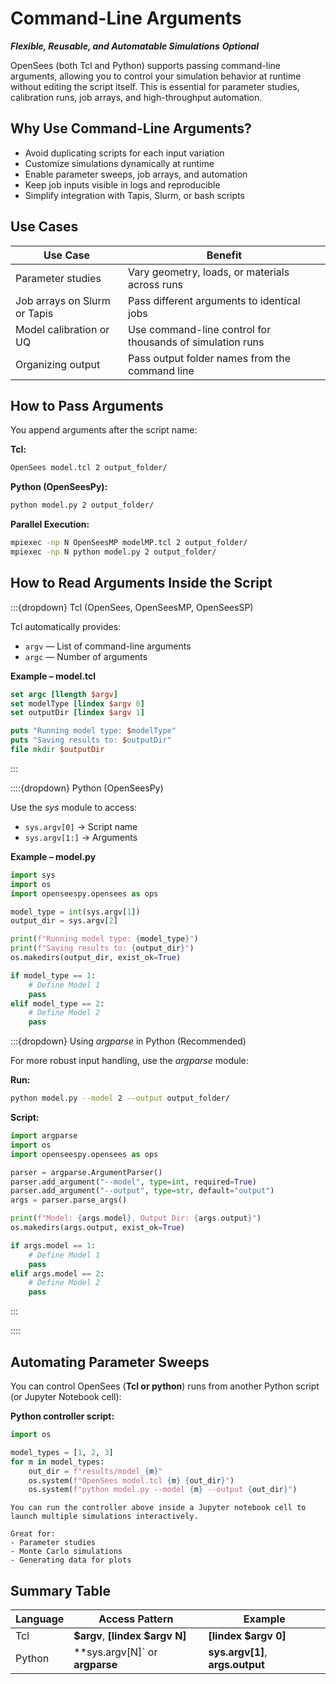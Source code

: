# Command-Line Arguments
***Flexible, Reusable, and Automatable Simulations***
***Optional***

OpenSees (both Tcl and Python) supports passing command-line arguments, allowing you to control your simulation behavior at runtime without editing the script itself. This is essential for parameter studies, calibration runs, job arrays, and high-throughput automation.

## Why Use Command-Line Arguments?

* Avoid duplicating scripts for each input variation
* Customize simulations dynamically at runtime
* Enable parameter sweeps, job arrays, and automation
* Keep job inputs visible in logs and reproducible
* Simplify integration with Tapis, Slurm, or bash scripts


## Use Cases

| Use Case                     | Benefit                                                   |
| ---------------------------- | --------------------------------------------------------- |
| Parameter studies            | Vary geometry, loads, or materials across runs            |
| Job arrays on Slurm or Tapis | Pass different arguments to identical jobs                |
| Model calibration or UQ      | Use command-line control for thousands of simulation runs |
| Organizing output            | Pass output folder names from the command line            |


## How to Pass Arguments

You append arguments after the script name:


**Tcl:**

```bash
OpenSees model.tcl 2 output_folder/
```


**Python (OpenSeesPy):**

```bash
python model.py 2 output_folder/
```

**Parallel Execution:**

```bash
mpiexec -np N OpenSeesMP modelMP.tcl 2 output_folder/
mpiexec -np N python model.py 2 output_folder/
```

## How to Read Arguments Inside the Script

:::{dropdown} Tcl (OpenSees, OpenSeesMP, OpenSeesSP)
    
Tcl automatically provides:

* `argv` — List of command-line arguments
* `argc` — Number of arguments

**Example – model.tcl**

```tcl
set argc [llength $argv]
set modelType [lindex $argv 0]
set outputDir [lindex $argv 1]

puts "Running model type: $modelType"
puts "Saving results to: $outputDir"
file mkdir $outputDir
```
:::

::::{dropdown} Python (OpenSeesPy)

Use the *sys* module to access:

* `sys.argv[0]` → Script name
* `sys.argv[1:]` → Arguments

**Example – model.py**

```python
import sys
import os
import openseespy.opensees as ops

model_type = int(sys.argv[1])
output_dir = sys.argv[2]

print(f"Running model type: {model_type}")
print(f"Saving results to: {output_dir}")
os.makedirs(output_dir, exist_ok=True)

if model_type == 1:
    # Define Model 1
    pass
elif model_type == 2:
    # Define Model 2
    pass
```


:::{dropdown} Using *argparse* in Python (Recommended)

For more robust input handling, use the *argparse* module:

**Run:**

```bash
python model.py --model 2 --output output_folder/
```

**Script:**

```python
import argparse
import os
import openseespy.opensees as ops

parser = argparse.ArgumentParser()
parser.add_argument("--model", type=int, required=True)
parser.add_argument("--output", type=str, default="output")
args = parser.parse_args()

print(f"Model: {args.model}, Output Dir: {args.output}")
os.makedirs(args.output, exist_ok=True)

if args.model == 1:
    # Define Model 1
    pass
elif args.model == 2:
    # Define Model 2
    pass
```
:::

::::
## Automating Parameter Sweeps

You can control OpenSees (**Tcl or python**) runs from another Python script (or Jupyter Notebook cell):

**Python controller script:**

```python
import os

model_types = [1, 2, 3]
for m in model_types:
    out_dir = f"results/model_{m}"
    os.system(f"OpenSees model.tcl {m} {out_dir}")
    os.system(f"python model.py --model {m} --output {out_dir}")
```

```{admonition} Tip: Use This in Jupyter!
You can run the controller above inside a Jupyter notebook cell to launch multiple simulations interactively.

Great for:
- Parameter studies
- Monte Carlo simulations
- Generating data for plots
```


## Summary Table

| Language | Access Pattern              | Example                      |
| -------- | --------------------------- | ---------------------------- |
| Tcl      | **$argv**, **[lindex $argv N]** | **[lindex $argv 0]**           |
| Python   | **sys.argv[N]` or **argparse** | **sys.argv[1]**, **args.output** |

